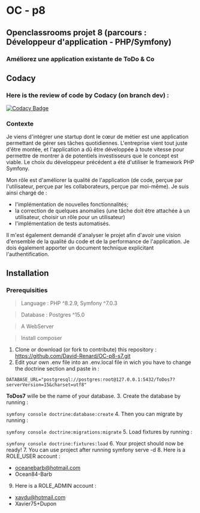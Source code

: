 # OC - p8

## Openclassrooms projet 8 (parcours : Développeur d'application - PHP/Symfony)

### Améliorez une application existante de ToDo & Co

## Codacy
### Here is the review of code by Codacy (on branch dev) :
[![Codacy Badge](https://app.codacy.com/project/badge/Grade/41db61edaf69413b9efc644e1c5c265c)](https://app.codacy.com/gh/David-Renard/OC-p8-s7/dashboard?utm_source=gh&utm_medium=referral&utm_content=&utm_campaign=Badge_grade)

### Contexte 

Je viens d'intégrer une startup dont le cœur de métier est une application permettant de gérer ses tâches quotidiennes.
L'entreprise vient tout juste d'être montée, et l'application a dû être développée à toute vitesse pour permettre de 
montrer à de potentiels investisseurs que le concept est viable.
Le choix du développeur précédent a été d'utiliser le framework PHP Symfony.

Mon rôle est d'améliorer la qualité de l'application (de code, perçue par l'utilisateur, perçue par les collaborateurs, 
perçue par moi-même).
Je suis ainsi chargé de :
* l'implémentation de nouvelles fonctionnalités;
* la correction de quelques anomalies (une tâche doit être attachée à un utilisateur, choisir un rôle pour un utilisateur)
* l'implémentation de tests automatisés.

Il m'est également demandé d'analyser le projet afin d'avoir une vision d'ensemble de la qualité du code et de la
performance de l'application. Je dois également apporter un document technique explicitant l'authentification.

## Installation
### Prerequisities
> Language : PHP ^8.2.9, Symfony ^7.0.3

> Database : Postgres ^15.0

> A WebServer

> Install composer

1. Clone or download (or fork to contribute) this repository : https://github.com/David-Renard/OC-p8-s7.git
2. Edit your own .env file into an .env.local file in wich you have to change the doctrine section and paste in :

`DATABASE_URL="postgresql://postgres:root@127.0.0.1:5432/ToDos7?serverVersion=15&charset=utf8"`

__ToDos7__ wille be the name of your database.
3. Create the database by running : 

`symfony console doctrine:database:create`
4. Then you can migrate by running : 

`symfony console doctrine:migrations:migrate`
5. Load fixtures by running :

`symfony console doctrine:fixtures:load`
6. Your project should now be ready!
7. You can use project after running symfony serve -d
8. Here is a ROLE_USER account :
* oceanebarb@hotmail.com
* Ocean84-Barb
9. Here is a ROLE_ADMIN account :
* xavdu@hotmail.com
* Xavier75+Dupon
